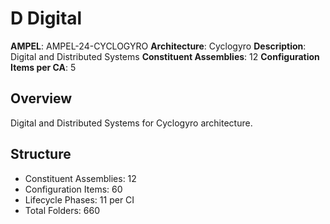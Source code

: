 # D Digital

**AMPEL**: AMPEL-24-CYCLOGYRO
**Architecture**: Cyclogyro
**Description**: Digital and Distributed Systems
**Constituent Assemblies**: 12
**Configuration Items per CA**: 5

## Overview
Digital and Distributed Systems for Cyclogyro architecture.

## Structure
- Constituent Assemblies: 12
- Configuration Items: 60
- Lifecycle Phases: 11 per CI
- Total Folders: 660
